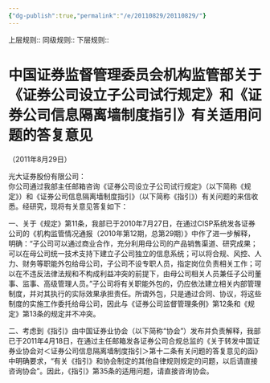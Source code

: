 ```yaml
---
{"dg-publish":true,"permalink":"/e/20110829/20110829/"}
---
```


上层规则:: 
同级规则::
下层规则::

 

# 中国证券监督管理委员会机构监管部关于《证券公司设立子公司试行规定》和《证券公司信息隔离墙制度指引》有关适用问题的答复意见  
（2011年8月29日）

光大证券股份有限公司：  
你公司通过我部主任邮箱咨询《证券公司设立子公司试行规定》（以下简称《规定》）和《证券公司信息隔离墙制度指引》（以下简称《指引》）有关问题的来信收悉。经研究，现将有关意见答复如下：  

一、关于《规定》第11条，我部已于2010年7月27日，在通过CISP系统发各证券公司的《机构监管情况通报（2010年第12期，总第29期）》中作了进一步解释，明确：“子公司可以通过商业合作，充分利用母公司的产品销售渠道、研究成果；可以在母公司统一技术支持下建立子公司独立的信息系统；可以将合规、风控、人力、财务等职能外包给母公司，子公司不设专职人员，指定岗位负责相关工作；可以在不违反法律法规和不构成利益冲突的前提下，由母公司相关人员兼任子公司董事、监事、高级管理人员。”子公司将有关职能外包的，仍应依法建立相关内部管理制度，并对其执行的实际效果承担责任。所谓外包，只是通过合同、协议，将这些制度的实施工作委托给母公司，因此与《证券公司监督管理条例》第12条和《规定》第13条的规定并不冲突。

二、考虑到《指引》由中国证券业协会（以下简称“协会”）发布并负责解释，我部已于2011年4月18日，在通过主任邮箱发各证券公司合规总监的《关于转发中国证券业协会对＜证券公司信息隔离墙制度指引＞第十二条有关问题的答复意见的函》中明确要求，“有关《指引》和协会制定的其他自律规则规定的问题，以后请直接咨询协会”。因此，《指引》第35条的适用问题，请直接咨询协会。